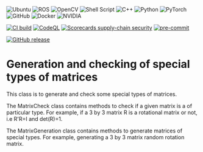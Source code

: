 

![Ubuntu](https://img.shields.io/badge/Ubuntu-E95420?style=for-the-badge&logo=ubuntu&logoColor=white) ![ROS](https://img.shields.io/badge/ros-%230A0FF9.svg?style=for-the-badge&logo=ros&logoColor=white) ![OpenCV](https://img.shields.io/badge/opencv-%23white.svg?style=for-the-badge&logo=opencv&logoColor=white) ![Shell Script](https://img.shields.io/badge/shell_script-%23121011.svg?style=for-the-badge&logo=gnu-bash&logoColor=white) ![C++](https://img.shields.io/badge/c++-%2300599C.svg?style=for-the-badge&logo=c%2B%2B&logoColor=white) ![Python](https://img.shields.io/badge/python-3670A0?style=for-the-badge&logo=python&logoColor=ffdd54) ![PyTorch](https://img.shields.io/badge/PyTorch-%23EE4C2C.svg?style=for-the-badge&logo=PyTorch&logoColor=white) ![GitHub](https://img.shields.io/badge/github-%23121011.svg?style=for-the-badge&logo=github&logoColor=white) ![Docker](https://img.shields.io/badge/docker-2496ED?style=for-the-badge&logo=docker&logoColor=white) ![NVIDIA](https://img.shields.io/badge/NVIDIA-JETSON-XAVIER?style=for-the-badge&logo=nvidia&logoColor=green)


[![CI build](https://github.com/crasta/matrix_generation_checking/actions/workflows/python-app.yml/badge.svg)](https://github.com/crasta/matrix_generation_checking/actions/workflows/python-app.yml) [![CodeQL](https://github.com/ossf/scorecard-action/actions/workflows/codeql-analysis.yml/badge.svg)](https://github.com/ossf/scorecard-action/actions/workflows/codeql-analysis.yml) [![Scorecards supply-chain security](https://github.com/crasta/matrix_generation_checking/actions/workflows/scorecards-analysis.yml/badge.svg)](https://github.com/crasta/matrix_generation_checking/actions/workflows/scorecards-analysis.yml) [![pre-commit](https://github.com/crasta/matrix_generation_checking/actions/workflows/format.yml/badge.svg)](https://github.com/crasta/matrix_generation_checking/actions/workflows/format.yml)

[![GitHub release](https://img.shields.io/github/release/crasta/StrapDown.js.svg)](https://GitHub.com/crasta/StrapDown.js/releases/)


# Generation and checking of special types of matrices

This class is to generate and check some special types of matrices.

The MatrixCheck class contains methods to check if a given matrix is a of particular type. For example, if a 3 by 3 matrix R is a rotational matrix or not, i.e R'R=I and det(R)=1.

The MatrixGeneration class contains methods to generate matrices of special types. For example, generating a 3 by 3 matrix random rotation matrix.
